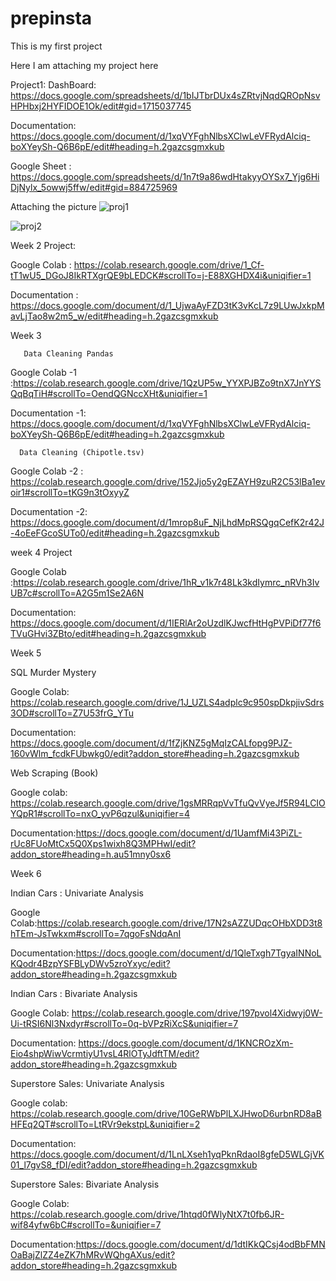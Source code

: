 # prepinsta


This is my first project 

Here I am attaching my project here

Project1:
DashBoard:  https://docs.google.com/spreadsheets/d/1bIJTbrDUx4sZRtvjNqdQROpNsvHPHbxj2HYFIDOE1Ok/edit#gid=1715037745

Documentation: https://docs.google.com/document/d/1xqVYFghNlbsXClwLeVFRydAlciq-boXYeySh-Q6B6pE/edit#heading=h.2gazcsgmxkub

Google Sheet : https://docs.google.com/spreadsheets/d/1n7t9a86wdHtakyyOYSx7_Yjg6HiDjNylx_5owwj5ffw/edit#gid=884725969

Attaching the picture
![proj1](https://github.com/sruthi-958/prepinsta/assets/104148710/0e399cc0-4b2e-4cb3-8246-092da2962407)

![proj2](https://github.com/sruthi-958/prepinsta/assets/104148710/a401c365-01cc-4a65-836d-b894967f698c)







Week 2 Project:



Google Colab : https://colab.research.google.com/drive/1_Cf-tT1wU5_DGoJ8IkRTXgrQE9bLEDCK#scrollTo=j-E88XGHDX4i&uniqifier=1




Documentation : https://docs.google.com/document/d/1_UjwaAyFZD3tK3vKcL7z9LUwJxkpMavLjTao8w2m5_w/edit#heading=h.2gazcsgmxkub







  Week 3

       Data Cleaning Pandas

  Google Colab -1 :https://colab.research.google.com/drive/1QzUP5w_YYXPJBZo9tnX7JnYYSQqBqTiH#scrollTo=OendQGNccXHt&uniqifier=1

  Documentation -1: https://docs.google.com/document/d/1xqVYFghNlbsXClwLeVFRydAlciq-boXYeySh-Q6B6pE/edit#heading=h.2gazcsgmxkub

      Data Cleaning (Chipotle.tsv)

   Google Colab -2 : https://colab.research.google.com/drive/152Jjo5y2gEZAYH9zuR2C53lBa1evoir1#scrollTo=tKG9n3tOxyyZ   

   Documentation -2: https://docs.google.com/document/d/1mrop8uF_NjLhdMpRSQgqCefK2r42J-4oEeFGcoSUTo0/edit#heading=h.2gazcsgmxkub



week 4 Project
 
 Google Colab :https://colab.research.google.com/drive/1hR_v1k7r48Lk3kdIymrc_nRVh3IvUB7c#scrollTo=A2G5m1Se2A6N

 Documentation: https://docs.google.com/document/d/1IERlAr2oUzdlKJwcfHtHgPVPiDf77f6TVuGHvi3ZBto/edit#heading=h.2gazcsgmxkub


Week 5

SQL Murder Mystery

Google Colab: https://colab.research.google.com/drive/1J_UZLS4adplc9c950spDkpjivSdrs3OD#scrollTo=Z7U53frG_YTu

Documentation: https://docs.google.com/document/d/1fZjKNZ5gMqIzCALfopg9PJZ-160vWlm_fcdkFUbwkg0/edit?addon_store#heading=h.2gazcsgmxkub

 Web Scraping (Book)

Google colab: https://colab.research.google.com/drive/1gsMRRqpVvTfuQvVyeJf5R94LCIOYQpR1#scrollTo=nxO_yvP6qzul&uniqifier=4

Documentation:https://docs.google.com/document/d/1UamfMi43PiZL-rUc8FUoMtCx5Q0Xps1wixh8Q3MPHwI/edit?addon_store#heading=h.au51mny0sx6


Week 6

Indian Cars : Univariate Analysis  

Google Colab:https://colab.research.google.com/drive/17N2sAZZUDqcOHbXDD3t8hTEm-JsTwkxm#scrollTo=7qgoFsNdqAnI

Documentation:https://docs.google.com/document/d/1QleTxgh7TgyaINNoLKQodr4BzpYSFBLyDWv5zroYxyc/edit?addon_store#heading=h.2gazcsgmxkub


Indian Cars : Bivariate Analysis 

Google Colab: https://colab.research.google.com/drive/197pvol4Xidwyj0W-Ui-tRSI6Nl3Nxdyr#scrollTo=0q-bVPzRiXcS&uniqifier=7

Documentation: https://docs.google.com/document/d/1KNCROzXm-Eio4shpWiwVcrmtiyU1vsL4RlOTyJdftTM/edit?addon_store#heading=h.2gazcsgmxkub

Superstore Sales: Univariate Analysis  

Google colab: https://colab.research.google.com/drive/10GeRWbPlLXJHwoD6urbnRD8aBHFEq2QT#scrollTo=LtRVr9ekstpL&uniqifier=2

Documentation: https://docs.google.com/document/d/1LnLXseh1yqPknRdaoI8gfeD5WLGjVK01_l7gvS8_fDI/edit?addon_store#heading=h.2gazcsgmxkub

Superstore Sales: Bivariate Analysis  

Google Colab: https://colab.research.google.com/drive/1htqd0fWlyNtX7t0fb6JR-wif84yfw6bC#scrollTo=&uniqifier=7

Documentation:https://docs.google.com/document/d/1dtIKkQCsj4odBbFMNOaBajZlZZ4eZK7hMRvWQhgAXus/edit?addon_store#heading=h.2gazcsgmxkub

   
